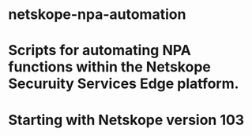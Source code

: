 # netskope-npa-automation
# Scripts for automating NPA functions within the Netskope Securuity Services Edge platform.
# 
# Starting with Netskope version 103
